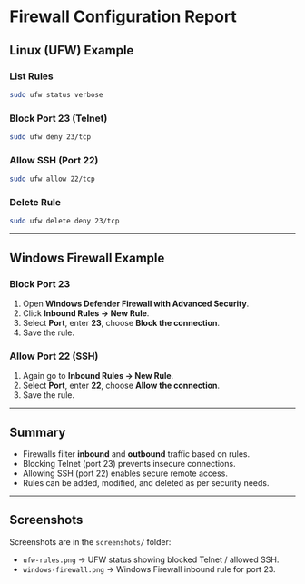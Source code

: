 # Firewall Configuration Report

## Linux (UFW) Example
### List Rules
```bash
sudo ufw status verbose
```

### Block Port 23 (Telnet)
```bash
sudo ufw deny 23/tcp
```

### Allow SSH (Port 22)
```bash
sudo ufw allow 22/tcp
```

### Delete Rule
```bash
sudo ufw delete deny 23/tcp
```

---

## Windows Firewall Example
### Block Port 23
1. Open **Windows Defender Firewall with Advanced Security**.
2. Click **Inbound Rules → New Rule**.
3. Select **Port**, enter **23**, choose **Block the connection**.
4. Save the rule.

### Allow Port 22 (SSH)
1. Again go to **Inbound Rules → New Rule**.
2. Select **Port**, enter **22**, choose **Allow the connection**.
3. Save the rule.

---

## Summary
- Firewalls filter **inbound** and **outbound** traffic based on rules.
- Blocking Telnet (port 23) prevents insecure connections.
- Allowing SSH (port 22) enables secure remote access.
- Rules can be added, modified, and deleted as per security needs.

---

## Screenshots
Screenshots are in the `screenshots/` folder:
- `ufw-rules.png` → UFW status showing blocked Telnet / allowed SSH.
- `windows-firewall.png` → Windows Firewall inbound rule for port 23.
